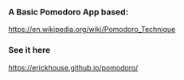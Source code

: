 
### A Basic Pomodoro App based:

https://en.wikipedia.org/wiki/Pomodoro_Technique

### See it here

https://erickhouse.github.io/pomodoro/